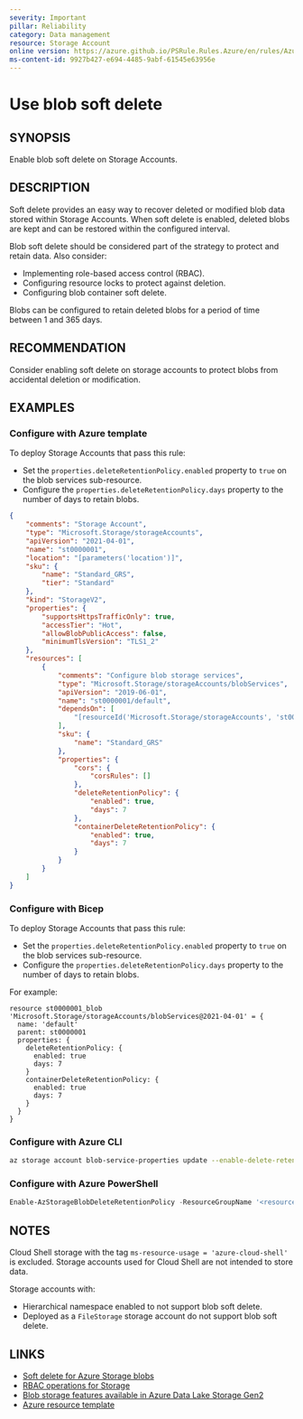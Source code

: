 ```yaml
---
severity: Important
pillar: Reliability
category: Data management
resource: Storage Account
online version: https://azure.github.io/PSRule.Rules.Azure/en/rules/Azure.Storage.SoftDelete/
ms-content-id: 9927b427-e694-4485-9abf-61545e63956e
---
```


# Use blob soft delete

## SYNOPSIS

Enable blob soft delete on Storage Accounts.

## DESCRIPTION

Soft delete provides an easy way to recover deleted or modified blob data stored within Storage Accounts.
When soft delete is enabled, deleted blobs are kept and can be restored within the configured interval.

Blob soft delete should be considered part of the strategy to protect and retain data.
Also consider:

- Implementing role-based access control (RBAC).
- Configuring resource locks to protect against deletion.
- Configuring blob container soft delete.

Blobs can be configured to retain deleted blobs for a period of time between 1 and 365 days.

## RECOMMENDATION

Consider enabling soft delete on storage accounts to protect blobs from accidental deletion or modification.

## EXAMPLES

### Configure with Azure template

To deploy Storage Accounts that pass this rule:

- Set the `properties.deleteRetentionPolicy.enabled` property to `true` on the blob services sub-resource.
- Configure the `properties.deleteRetentionPolicy.days` property to the number of days to retain blobs.

```json
{
    "comments": "Storage Account",
    "type": "Microsoft.Storage/storageAccounts",
    "apiVersion": "2021-04-01",
    "name": "st0000001",
    "location": "[parameters('location')]",
    "sku": {
        "name": "Standard_GRS",
        "tier": "Standard"
    },
    "kind": "StorageV2",
    "properties": {
        "supportsHttpsTrafficOnly": true,
        "accessTier": "Hot",
        "allowBlobPublicAccess": false,
        "minimumTlsVersion": "TLS1_2"
    },
    "resources": [
        {
            "comments": "Configure blob storage services",
            "type": "Microsoft.Storage/storageAccounts/blobServices",
            "apiVersion": "2019-06-01",
            "name": "st0000001/default",
            "dependsOn": [
                "[resourceId('Microsoft.Storage/storageAccounts', 'st0000001')]"
            ],
            "sku": {
                "name": "Standard_GRS"
            },
            "properties": {
                "cors": {
                    "corsRules": []
                },
                "deleteRetentionPolicy": {
                    "enabled": true,
                    "days": 7
                },
                "containerDeleteRetentionPolicy": {
                    "enabled": true,
                    "days": 7
                }
            }
        }
    ]
}
```

### Configure with Bicep

To deploy Storage Accounts that pass this rule:

- Set the `properties.deleteRetentionPolicy.enabled` property to `true` on the blob services sub-resource.
- Configure the `properties.deleteRetentionPolicy.days` property to the number of days to retain blobs.

For example:

```bicep
resource st0000001_blob 'Microsoft.Storage/storageAccounts/blobServices@2021-04-01' = {
  name: 'default'
  parent: st0000001
  properties: {
    deleteRetentionPolicy: {
      enabled: true
      days: 7
    }
    containerDeleteRetentionPolicy: {
      enabled: true
      days: 7
    }
  }
}
```

### Configure with Azure CLI

```bash
az storage account blob-service-properties update --enable-delete-retention true --delete-retention-days 7 -n '<name>' -g '<resource_group>'
```

### Configure with Azure PowerShell

```powershell
Enable-AzStorageBlobDeleteRetentionPolicy -ResourceGroupName '<resource_group>' -AccountName '<name>' -RetentionDays 7
```

## NOTES

Cloud Shell storage with the tag `ms-resource-usage = 'azure-cloud-shell'` is excluded.
Storage accounts used for Cloud Shell are not intended to store data.

Storage accounts with:

- Hierarchical namespace enabled to not support blob soft delete.
- Deployed as a `FileStorage` storage account do not support blob soft delete.

## LINKS

- [Soft delete for Azure Storage blobs](https://docs.microsoft.com/azure/storage/blobs/soft-delete-blob-overview)
- [RBAC operations for Storage](https://docs.microsoft.com/azure/role-based-access-control/resource-provider-operations#microsoftstorage)
- [Blob storage features available in Azure Data Lake Storage Gen2](https://docs.microsoft.com/azure/storage/blobs/data-lake-storage-supported-blob-storage-features)
- [Azure resource template](https://docs.microsoft.com/azure/templates/microsoft.storage/storageaccounts/blobservices)
